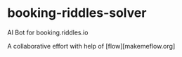 # booking-riddles-solver

AI Bot for booking.riddles.io

A collaborative effort with help of [flow][makemeflow.org]
